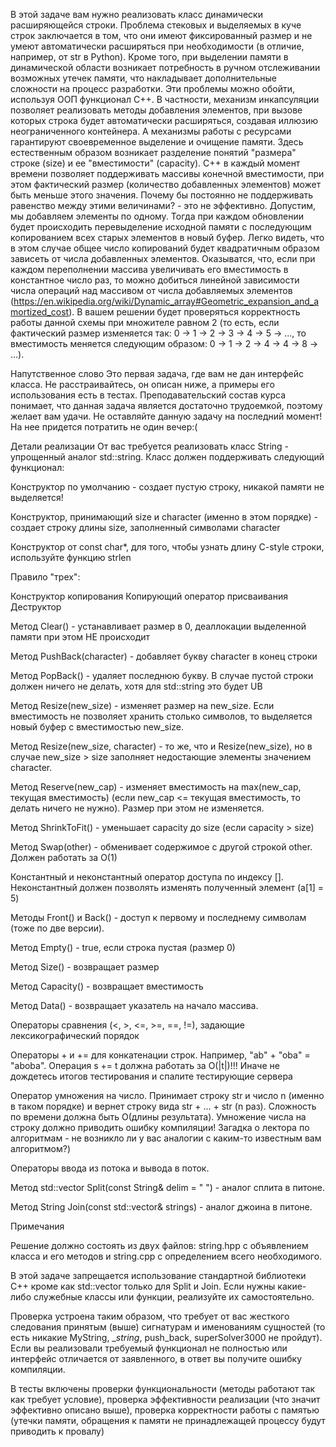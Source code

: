 В этой задаче вам нужно реализовать класс динамически расширяющейся строки.
Проблема стековых и выделяемых в куче строк заключается в том, что они имеют фиксированный размер
и не умеют автоматически расширяться при необходимости (в отличие, например, от str в Python).
Кроме того, при выделении памяти в динамической области возникает потребность в
ручном отслеживании возможных утечек памяти, что накладывает дополнительные сложности на процесс разработки.
Эти проблемы можно обойти, используя ООП функционал C++. В частности, механизм
инкапсуляции позволяет реализовать методы добавления элементов, при вызове которых
строка будет автоматически расширяться, создавая иллюзию неограниченного контейнера.
А механизмы работы с ресурсами гарантируют своевременное выделение и очищение памяти.
Здесь естественным образом возникает разделение понятий "размера" строке (size) и
ее "вместимости" (capacity). С++ в каждый момент времени позволяет поддерживать
массивы конечной вместимости, при этом фактический размер (количество добавленных элементов)
может быть меньше этого значения.
Почему бы постоянно не поддерживать равенство между этими величинами? - это не эффективно.
Допустим, мы добавляем элементы по одному. Тогда при каждом обновлении будет
происходить перевыделение исходной памяти с последующим копированием всех старых элементов в новый буфер.
Легко видеть, что в этом случае общее число копирований будет квадратичным образом зависеть от числа добавленных элементов.
Оказыватся, что, если при каждом переполнении массива увеличивать его вместимость
в константное число раз, то можно добиться линейной зависимости числа операций над
массивом от числа добавляемых элементов (https://en.wikipedia.org/wiki/Dynamic_array#Geometric_expansion_and_amortized_cost).
В вашем решении будет проверяться корректность работы данной схемы при множителе
равном 2 (то есть, если фактический размер изменяется так: 0 -> 1 -> 2 -> 3 -> 4 -> 5 -> ..., то
вместимость меняется следующим образом: 0 -> 1 -> 2 -> 4 -> 4 -> 8 -> ...).

Напутственное слово
Это первая задача, где вам не дан интерфейс класса. Не расстраивайтесь,
он описан ниже, а примеры его использования есть в тестах.
Преподавательский состав курса понимает, что данная задача является достаточно
трудоемкой, поэтому желает вам удачи.
Не оставляйте данную задачу на последний момент! На нее придется потратить не один вечер:(

Детали реализации
От вас требуется реализовать класс String - упрощенный аналог std::string.
Класс должен поддерживать следующий функционал:


Конструктор по умолчанию - создает пустую строку, никакой памяти не выделяется!


Конструктор, принимающий size и character (именно в этом порядке) - создает строку длины size,
заполненный символами character


Конструктор от const char*, для того, чтобы узнать длину C-style строки, используйте функцию strlen


Правило "трех":

Конструктор копирования
Копирующий оператор присваивания
Деструктор



Метод Clear() - устанавливает размер в 0, деаллокации выделенной памяти при этом НЕ происходит


Метод PushBack(character) - добавляет букву character в конец строки


Метод PopBack() - удаляет последнюю букву. В случае пустой строки должен
ничего не делать, хотя для std::string это будет UB


Метод Resize(new_size) - изменяет размер на new_size. Если вместимость
не позволяет хранить столько символов, то выделяется новый буфер с вместимостью new_size.


Метод Resize(new_size, character) - то же, что и Resize(new_size), но в случае new_size > size
заполняет недостающие элементы значением character.


Метод Reserve(new_cap) - изменяет вместимость на max(new_cap, текущая вместимость)
(если new_cap <= текущая вместимость, то делать ничего не нужно). Размер при этом не изменяется.


Метод ShrinkToFit() - уменьшает capacity до size (если capacity > size)


Метод Swap(other) - обменивает содержимое с другой строкой other. Должен работать за O(1)


Константный и неконстантный оператор доступа по индексу []. Неконстантный должен
позволять изменять полученный элемент (a[1] = 5)


Методы Front() и Back() - доступ к первому и последнему символам (тоже по две версии).


Метод Empty() - true, если строка пустая (размер 0)


Метод Size() - возвращает размер


Метод Capacity() - возвращает вместимость


Метод Data() - возвращает указатель на начало массива.


Операторы сравнения (<, >, <=, >=, ==, !=), задающие лексикографический порядок


Операторы + и += для конкатенации строк. Например, "ab" + "oba" = "aboba". Операция s += t должна работать за O(|t|)!!! Иначе не дождетесь итогов тестирования и спалите тестирующие сервера


Оператор умножения на число. Принимает строку str и число n (именно в таком порядке) и вернет строку вида str +  ... + str (n раз).
Сложность по времени должна быть O(длины результата). Умножение числа на строку должно приводить ошибку компиляции!
Загадка о лектора по алгоритмам - не возникло ли у вас аналогии с каким-то известным вам алгоритмом?)


Операторы ввода из потока и вывода в поток.


Метод std::vector<String> Split(const String& delim = " ") - аналог сплита в питоне.


Метод String Join(const std::vector<String>& strings) - аналог джоина в питоне.



Примечания


Решение должно состоять из двух файлов: string.hpp с объявлением класса и его методов и string.cpp с определением всего необходимого.


В этой задаче запрещается использование стандартной библиотеки C++ кроме как std::vector только для Split и Join. Если нужны какие-либо служебные классы или функции, реализуйте их самостоятельно.


Проверка устроена таким образом, что требует от вас жесткого следования принятым (выше)
сигнатурам и именованиям сущностей (то есть никакие MyString, __string_, push_back, superSolver3000 не пройдут).
Если вы реализовали требуемый функционал не полностью или интерфейс отличается от заявленного,
в ответ вы получите ошибку компиляции.


В тесты включены проверки функциональности (методы работают так как требует условие),
проверка эффективности реализации (что значит эффективно описано выше),
проверка корректности работы с памятью (утечки памяти, обращения к памяти
не принадлежащей процессу будут приводить к провалу)
